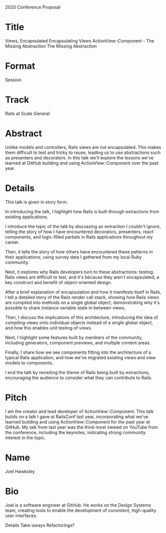 2020 Conference Proposal

# Title
Views, Encapsulated
Encapsulating Views
ActionView::Component - The Missing Abstraction
The Missing Abstraction

# Format
Session

# Track
Rails at Scale
General

# Abstract
Unlike models and controllers, Rails views are not encapsulated. This makes them difficult to test and tricky to reuse, leading us to use abstractions such as presenters and decorators. In this talk we'll explore the lessons we've learned at GitHub building and using ActionView::Component over the past year.

# Details

This talk is given in story form.

In introducing the talk, I highlight how Rails is built through extractions from existing applications. 

I introduce the topic of the talk by discussing an extraction I couldn't ignore, telling the story of how I have encountered decorators, presenters, react components, and logic-filled partials in Rails applications throughout my career.

Then, it tells the story of how others have encountered these patterns in their applications, using survey data I gathered from my local Ruby community. 

Next, it explores why Rails developers turn to these abstractions: testing. Rails views are difficult to test, and it's because they aren't encapsulated, a key construct and benefit of object-oriented design.

After a brief explanation of encapsulation and how it manifests itself in Rails, I tell a detailed story of the Rails render call stack, showing how Rails views are compiled into methods on a single global object, demonstrating why it's possible to share instance variable state in between views.

Then, I discuss the implications of this architecture, introducing the idea of compiling views onto individual objects instead of a single global object, and how this enables unit testing of views.

Next, I highlight some features built by members of the community, including generators, component previews, and multiple content areas.

Finally, I share how we see components fitting into the architecture of a typical Rails application, and how we've migrated existing views and view models to components.

I end the talk by revisiting the theme of Rails being built by extractions, encouraging the audience to consider what they can contribute to Rails.

# Pitch
I am the creator and lead developer of ActionView::Component. This talk builds on a talk I gave at RailsConf last year, incorporating what we've learned building and using ActionView::Component for the past year at GitHub. My talk from last year was the third-most viewed on YouTube from the conference, including the keynotes, indicating strong community interest in the topic.

# Name
Joel Hawksley

# Bio
Joel is a software engineer at GitHub. He works on the Design Systems team, creating tools to enable the development of consistent, high-quality user interfaces.

Details
  Take-aways
  Refactorings?